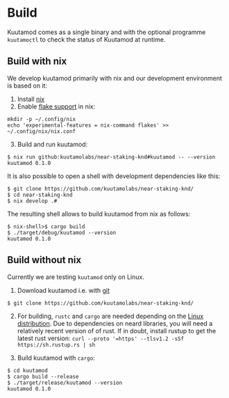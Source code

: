 # Build

Kuutamod comes as a single binary and with the optional programme `kuutamoctl`
to check the status of Kuutamod at runtime.

## Build with nix

We develop kuutamod primarily with nix and our development environment is based on it:

1. Install [nix](https://nix.dev/tutorials/install-nix)
2. Enable [flake support](https://xeiaso.net/blog/nix-flakes-1-2022-02-21) in nix:

```console
mkdir -p ~/.config/nix
echo 'experimental-features = nix-command flakes' >> ~/.config/nix/nix.conf
```

3. Build and run kuutamod:


```console
$ nix run github:kuutamolabs/near-staking-knd#kuutamod -- --version
kuutamod 0.1.0
```

It is also possible to open a shell with development dependencies like this:

```console
$ git clone https://github.com/kuutamolabs/near-staking-knd/
$ cd near-staking-knd
$ nix develop .#
```

The resulting shell allows to build kuutamod from nix as follows:

```console
$ nix-shell>$ cargo build
$ ./target/debug/kuutamod --version
kuutamod 0.1.0
```

## Build without nix

Currently we are testing `kuutamod` only on Linux.

1. Download kuutamod i.e. with [git](https://git-scm.com/downloads)

```colsole
$ git clone https://github.com/kuutamolabs/near-staking-knd/
```

2. For building, `rustc` and `cargo` are needed depending on the
   [Linux distribution](https://www.rust-lang.org/learn/get-started).
   Due to dependencies on neard libraries, you will need a relatively recent version of
   of rust. If in doubt, install rustup to get the latest rust version:
   `curl --proto '=https' --tlsv1.2 -sSf https://sh.rustup.rs | sh`

3. Build kuutamod with `cargo`:

```console
$ cd kuutamod
$ cargo build --release
$ ./target/release/kuutamod --version
kuutamod 0.1.0
```
